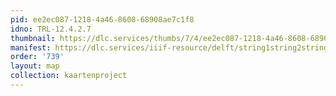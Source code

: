 ```yaml
---
pid: ee2ec087-1218-4a46-8608-68908ae7c1f8
idno: TRL-12.4.2.7
thumbnail: https://dlc.services/thumbs/7/4/ee2ec087-1218-4a46-8608-68908ae7c1f8/full/400,339/0/default.jpg
manifest: https://dlc.services/iiif-resource/delft/string1string2string3/kaartenproject-2007/TRL-12.4.2.7
order: '739'
layout: map
collection: kaartenproject
---
```

